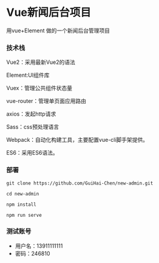 # Vue新闻后台项目
用vue+Element 做的一个新闻后台管理项目
### 技术栈
Vue2：采用最新Vue2的语法

Element:UI组件库

Vuex：管理公共组件状态量

vue-router：管理单页面应用路由

axios：发起http请求

Sass：css预处理语言

Webpack：自动化构建工具，主要配置vue-cli脚手架提供。

ES6：采用ES6语法。

### 部署
```
git clone https://github.com/GuiHai-Chen/new-admin.git

cd new-admin

npm install 

npm run serve 
```
### 测试账号
- 用户名：13911111111
- 密码：246810
